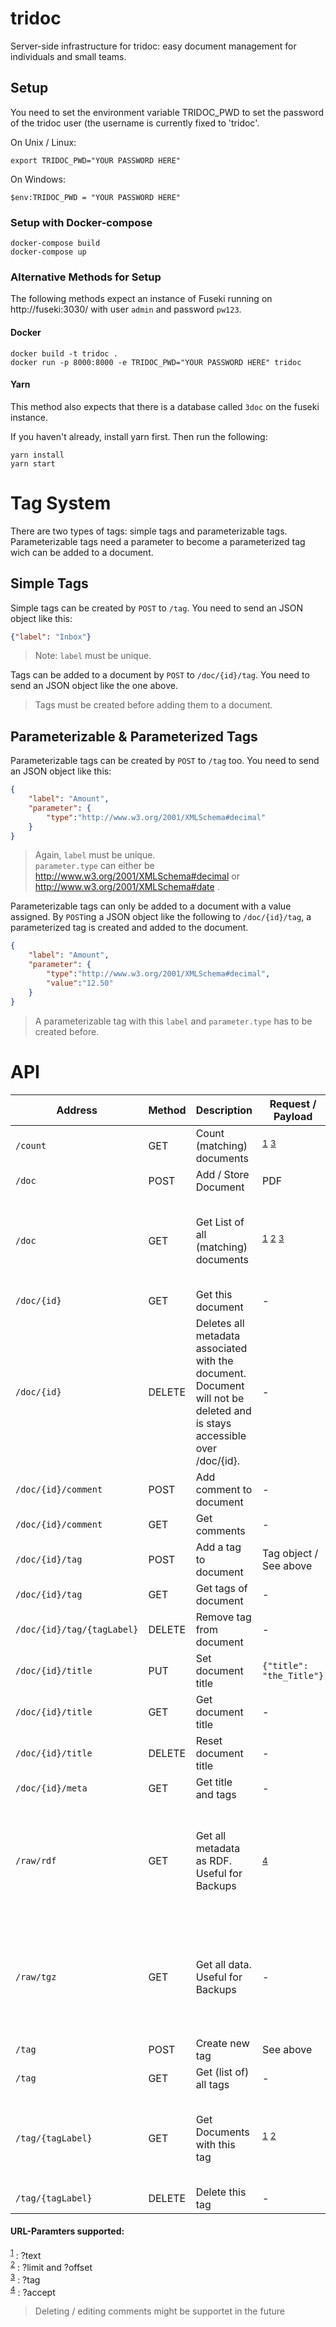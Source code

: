 # tridoc

Server-side infrastructure for tridoc: easy document management for individuals and small teams.

## Setup

You need to set the environment variable TRIDOC_PWD to set the password of
the tridoc user (the username is currently fixed to 'tridoc'.

On Unix / Linux:
```
export TRIDOC_PWD="YOUR PASSWORD HERE"
```

On Windows:
```
$env:TRIDOC_PWD = "YOUR PASSWORD HERE"
```

### Setup with Docker-compose 

```
docker-compose build
docker-compose up
``` 

### Alternative Methods for Setup

The following methods expect an instance of Fuseki running on http://fuseki:3030/ with user `admin`  and password `pw123`. 

#### Docker 

```
docker build -t tridoc .
docker run -p 8000:8000 -e TRIDOC_PWD="YOUR PASSWORD HERE" tridoc
```

#### Yarn
This method also expects that there is a database called `3doc` on the fuseki instance.

If you haven't already, install yarn first. Then run the following:
```
yarn install
yarn start
```

# Tag System

There are two types of tags: simple tags and parameterizable tags. Parameterizable tags need a parameter to become a parameterized tag wich can be added to a document.

## Simple Tags

Simple tags can be created by `POST` to `/tag`. You need to send an JSON object like this:

```json
{"label": "Inbox"}
```

> Note: `label` must be unique.

Tags can be added to a document by `POST` to `/doc/{id}/tag`. You need to send an JSON object like the one above.

> Tags must be created before adding them to a document.

## Parameterizable & Parameterized Tags

Parameterizable tags can be created by `POST` to `/tag` too. You need to send an JSON object like this:

```json
{
    "label": "Amount",
    "parameter": {
        "type":"http://www.w3.org/2001/XMLSchema#decimal"
    }
}
``` 

> Again, `label` must be unique. \
> `parameter.type` can either be http://www.w3.org/2001/XMLSchema#decimal or http://www.w3.org/2001/XMLSchema#date .

Parameterizable tags can only be added to a document with a value assigned. By `POST`ing a JSON object like the following to `/doc/{id}/tag`, a parameterized tag is created and added to the document.

```json
{
    "label": "Amount",
    "parameter": {
        "type":"http://www.w3.org/2001/XMLSchema#decimal",
        "value":"12.50"
    }
}
``` 

> A parameterizable tag with this `label` and `parameter.type` has to be created before.

# API

| Address                    | Method | Description                 | Request / Payload  | Response | Status |
| -                          | -      | -                           | - | - | - |
| `/count`                   | GET    | Count (matching) documents  | <sup>[1](#f1)</sup> <sup>[3](#f3)</sup> | Number | Implemented |
| `/doc`                     | POST   | Add / Store Document        | PDF | - | Implemented |
| `/doc`                     | GET    | Get List of all (matching) documents | <sup>[1](#f1)</sup> <sup>[2](#f2)</sup> <sup>[3](#f3)</sup> | Array of objects with document identifiers and titles (where available) | Implemented |
| `/doc/{id}`                | GET    | Get this document           | - | PDF | Implemented |
| `/doc/{id}`                | DELETE | Deletes all metadata associated with the document. Document will not be deleted and is stays accessible over /doc/{id}. | - | - | Implemented |
| `/doc/{id}/comment`        | POST   | Add comment to document     | - | - | - |
| `/doc/{id}/comment`        | GET    | Get comments                | - | - | - |
| `/doc/{id}/tag`            | POST   | Add a tag to document       | Tag object / See above | - | Implemented |
| `/doc/{id}/tag`            | GET    | Get tags of document        | - | Array of tag objects | Implemented |
| `/doc/{id}/tag/{tagLabel}` | DELETE | Remove tag from document    | - | - | Implemented |
| `/doc/{id}/title`          | PUT    | Set document title          | `{"title": "the_Title"}` | - | Implemented |
| `/doc/{id}/title`          | GET    | Get document title          | - | `{"title": "the_Title"}` | Implemented |
| `/doc/{id}/title`          | DELETE | Reset document title        | - | - | Implemented |
| `/doc/{id}/meta`           | GET    | Get title and tags          | - | - | - |
| `/raw/rdf`                 | GET    | Get all metadata as RDF. Useful for Backups | <sup>[4](#f4)</sup> | RDF, Content-Type defined over request Headers or ?accept. Fallback to text/turtle. | Implemented |
| `/raw/tgz`                 | GET    | Get all data. Useful for Backups | - | Contains blobs/ directory with all pdfs as stored within tridoc and a rdf.ttl file with all metadata. | Implemented |
| `/tag`                     | POST   | Create new tag              | See above | - | Implemented |
| `/tag`                     | GET    | Get (list of) all tags      | - | - | Implemented |
| `/tag/{tagLabel}`          | GET    | Get Documents with this tag | <sup>[1](#f1)</sup> <sup>[2](#f2)</sup> | Array of objects with document identifiers and titles (where available) |  Implemented, same as `/doc?tag={tagLabel}` |
| `/tag/{tagLabel}`          | DELETE | Delete this tag             | - | - | Implemented |

#### URL-Paramters supported:

<sup id="f1">[1](#f1)</sup> : ?text \
<sup id="f2">[2](#f2)</sup> : ?limit and ?offset \
<sup id="f3">[3](#f3)</sup> : ?tag \
<sup id="f4">[4](#f4)</sup> : ?accept

> Deleting / editing comments might be supportet in the future
